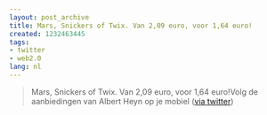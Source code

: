 ```yaml
---
layout: post_archive
title: Mars, Snickers of Twix. Van 2,09 euro, voor 1,64 euro!
created: 1232463445
tags:
- twitter
- web2.0
lang: nl
---
```

> Mars, Snickers of Twix. Van 2,09 euro, voor 1,64 euro!Volg de aanbiedingen van Albert Heyn op je mobiel ([via twitter](http://twitter.com/AHBonus))
